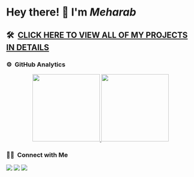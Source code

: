 # **Hey there! 👋 I'm *Meharab***

<!--script src="https://platform.linkedin.com/badges/js/profile.js" async defer type="text/javascript"></script>

<div class="badge-base LI-profile-badge" data-locale="en_US" data-size="medium" data-theme="dark" data-type="VERTICAL" data-vanity="meharab124" data-version="v1">
  <a class="badge-base__link LI-simple-link" href="https://bd.linkedin.com/in/meharab124?trk=profile-badge">Meharab L.</a>
</div>      

<br-->

## 🛠 &nbsp;[CLICK HERE TO VIEW ALL OF MY PROJECTS IN DETAILS](https://meharab.github.io)

### ⚙️ &nbsp;GitHub Analytics

<p align="center">
<a href="https://github.com/meharab">
  <img height="180em" src="https://github-readme-stats-eight-theta.vercel.app/api?username=meharab&show_icons=true&theme=algolia&include_all_commits=true&count_private=true"/>
  <img height="180em" src="https://github-readme-stats-eight-theta.vercel.app/api/top-langs/?username=meharab&layout=compact&langs_count=8&theme=algolia"/>
</a>
</p>

### 🤝🏻 &nbsp;Connect with Me

<p>
<a href="https://www.meharab.github.io"><img src="https://img.shields.io/badge/-Meharab-3423A6?style=flat&logo=Google-Chrome&logoColor=white"/></a>
<a href="https://linkedin.com/in/meharab124"><img src="https://img.shields.io/badge/-Meharab-0077B5?style=flat&logo=Linkedin&logoColor=white"/></a>
<!--a href="mailto:avsingh@umass.edu"><img src="https://img.shields.io/badge/-avsingh@umass.edu-D14836?style=flat&logo=Gmail&logoColor=white"/></a-->
  <a href="https://twitter.com/LatifMeharab"><img src="https://img.shields.io/badge/-Meharab-0077B5?style=flat&logo=Twitter&logoColor=white"/></a>
</p>
